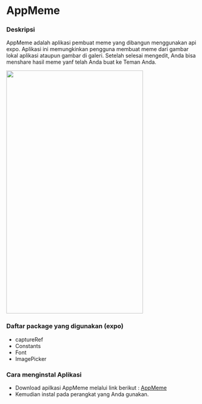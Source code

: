 # AppMeme

### Deskripsi
AppMeme adalah aplikasi pembuat meme yang dibangun menggunakan api expo. Aplikasi ini memungkinkan pengguna membuat meme dari gambar lokal aplikasi ataupun gambar di galeri. Setelah selesai mengedit, Anda bisa menshare hasil meme yanf telah Anda buat ke Teman Anda.

<img src="https://drive.google.com/file/d/1DtffvK2kfN1ODOeJMtK2YF1YVQERjqmO/view" width="360" height="640" />

### Daftar package yang digunakan (expo)
- captureRef
- Constants
- Font
- ImagePicker

### Cara menginstal Aplikasi
- Download apilkasi AppMeme melalui link berikut : [AppMeme](https://drive.google.com/file/d/196WL027HAFTsJBCxRgfOWJ9BjIZP2AzH/view)
- Kemudian instal pada perangkat yang Anda gunakan.
